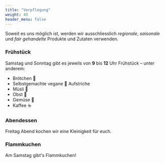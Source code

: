 ```yaml
---
title: "Verpflegung"
weight: 40
header_menu: false
---
```


Soweit es uns möglich ist, werden wir ausschliesslich _regionale_, _saisonale_ und _fair gehandelte_ Produkte und Zutaten verwenden.

### Frühstück

Samstag und Sonntag gibt es jeweils von **9** bis **12** Uhr Frühstück – unter anderem:

- Brötchen 🥖
- Selbstgemachte vegane 🌱 Aufstriche
- Müsli 🥣
- Obst 🍎
- Gemüse 🥒
- Kaffee ☕️

### Abendessen

Freitag Abend kochen wir eine Kleinigkeit für euch.

### Flammkuchen

Am Samstag gibt's Flammkuchen!
